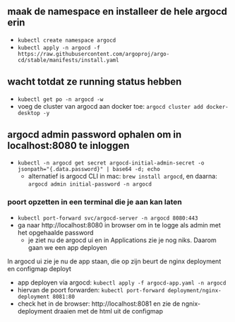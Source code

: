 ## maak de namespace en installeer de hele argocd erin
- ```kubectl create namespace argocd```
- ```kubectl apply -n argocd -f https://raw.githubusercontent.com/argoproj/argo-cd/stable/manifests/install.yaml```
 
## wacht totdat ze running status hebben
- ```kubectl get po -n argocd -w```
- voeg de cluster van argocd aan docker toe: ```argocd cluster add docker-desktop -y```
## argocd admin password ophalen om in localhost:8080 te inloggen
- ```kubectl -n argocd get secret argocd-initial-admin-secret -o jsonpath="{.data.password}" | base64 -d; echo ```
  - alternatief is argocd CLI in mac: ```brew install argocd```, en daarna: ```argocd admin initial-password -n argocd```

### poort opzetten in een terminal die je aan kan laten
- ```kubectl port-forward svc/argocd-server -n argocd 8080:443```
- ga naar http://localhost:8080 in browser om in te logge als admin met het opgehaalde password
  - je ziet nu de argocd ui en in Applications zie je nog niks. Daarom gaan we een app deployen

In argocd ui zie je nu de app staan, die op zijn beurt de nginx deployment en configmap deployt
- app deployen via argocd: ```kubectl apply -f argocd-app.yaml -n argocd```
- hiervan de poort forwarden: ```kubectl port-forward deployment/nginx-deployment 8081:80```
- check het in de browser: http://localhost:8081 en zie de ngnix-deployment draaien met de html uit de configmap
